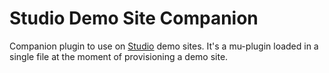 # Studio Demo Site Companion

Companion plugin to use on [Studio](https://github.com/automattic/studio) demo sites.
It's a mu-plugin loaded in a single file at the moment of provisioning a demo site.
